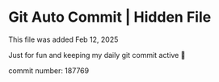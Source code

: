 # Git Auto Commit | Hidden File

This file was added Feb 12, 2025

Just for fun and keeping my daily git commit active 🤪

commit number: 187769
